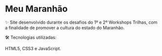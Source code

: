 # Meu Maranhão

✨ Site desenvolvido durante os desafios do 1º e 2º Workshops Trilhas, com a finalidade de promover a cultura do estado do Maranhão.

🛠 Tecnologias utilizadas:

HTML5, CSS3 e JavaScript.
